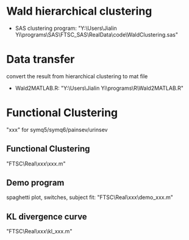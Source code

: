 # Wald hierarchical clustering

*  SAS clustering program: "Y:\Users\Jialin Yi\programs\SAS\FTSC_SAS\RealData\code\WaldClustering.sas"

# Data transfer

convert the result from hierarchical clustering to mat file

* Wald2MATLAB.R: "Y:\Users\Jialin Yi\programs\R\Wald2MATLAB.R"


# Functional Clustering

"xxx" for symq5/symq6/painsev/urinsev

## Functional Clustering
"FTSC\Real\xxx\xxx.m"

## Demo program 
spaghetti plot, switches, subject fit: "FTSC\Real\xxx\demo_xxx.m"

## KL divergence curve
"FTSC\Real\xxx\kl_xxx.m"